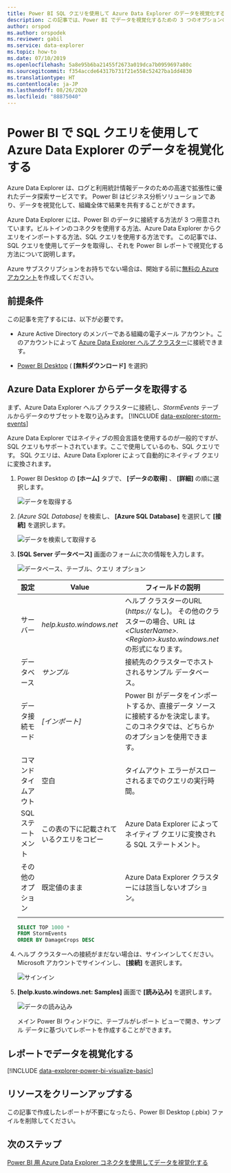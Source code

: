 ```yaml
---
title: Power BI SQL クエリを使用して Azure Data Explorer のデータを視覚化する
description: この記事では、Power BI でデータを視覚化するための 3 つのオプションのうち、1 つ (Azure Data Explorer クラスターに対する SQL クエリ) の方法について説明します。
author: orspod
ms.author: orspodek
ms.reviewer: gabil
ms.service: data-explorer
ms.topic: how-to
ms.date: 07/10/2019
ms.openlocfilehash: 5a8e95b6ba21455f2673a019dca7b0959697a80c
ms.sourcegitcommit: f354accde64317b731f21e558c52427ba1dd4830
ms.translationtype: HT
ms.contentlocale: ja-JP
ms.lasthandoff: 08/26/2020
ms.locfileid: "88875040"
---
```

# <a name="visualize-data-from-azure-data-explorer-using-a-sql-query-in-power-bi"></a>Power BI で SQL クエリを使用して Azure Data Explorer のデータを視覚化する

Azure Data Explorer は、ログと利用統計情報データのための高速で拡張性に優れたデータ探索サービスです。 Power BI はビジネス分析ソリューションであり、データを視覚化して、組織全体で結果を共有することができます。

Azure Data Explorer には、Power BI のデータに接続する方法が 3 つ用意されています。ビルトインのコネクタを使用する方法、Azure Data Explorer からクエリをインポートする方法、SQL クエリを使用する方法です。 この記事では、SQL クエリを使用してデータを取得し、それを Power BI レポートで視覚化する方法について説明します。

Azure サブスクリプションをお持ちでない場合は、開始する前に[無料の Azure アカウント](https://azure.microsoft.com/free/)を作成してください。

## <a name="prerequisites"></a>前提条件

この記事を完了するには、以下が必要です。

* Azure Active Directory のメンバーである組織の電子メール アカウント。このアカウントによって [Azure Data Explorer ヘルプ クラスター](https://dataexplorer.azure.com/clusters/help/databases/samples)に接続できます。

* [Power BI Desktop](https://powerbi.microsoft.com/get-started/) ( **[無料ダウンロード]** を選択)

## <a name="get-data-from-azure-data-explorer"></a>Azure Data Explorer からデータを取得する

まず、Azure Data Explorer ヘルプ クラスターに接続し、*StormEvents* テーブルからデータのサブセットを取り込みます。 [!INCLUDE [data-explorer-storm-events](includes/data-explorer-storm-events.md)]

Azure Data Explorer ではネイティブの照会言語を使用するのが一般的ですが、SQL クエリもサポートされています。ここで使用しているのも、SQL クエリです。 SQL クエリは、Azure Data Explorer によって自動的にネイティブ クエリに変換されます。

1. Power BI Desktop の **[ホーム]** タブで、 **[データの取得]** 、 **[詳細]** の順に選択します。

    ![データを取得する](media/power-bi-sql-query/get-data-more.png)

1. *[Azure SQL Database]* を検索し、 **[Azure SQL Database]** を選択して **[接続]** を選択します。

    ![データを検索して取得する](media/power-bi-sql-query/search-get-data.png)

1. **[SQL Server データベース]** 画面のフォームに次の情報を入力します。

    ![データベース、テーブル、クエリ オプション](media/power-bi-sql-query/database-table-query.png)

    **設定** | **Value** | **フィールドの説明**
    |---|---|---|
    | サーバー | *help.kusto.windows.net* | ヘルプ クラスターのURL (*https://* なし)。 その他のクラスターの場合、URL は *\<ClusterName\>.\<Region\>.kusto.windows.net* の形式になります。 |
    | データベース | *サンプル* | 接続先のクラスターでホストされるサンプル データベース。 |
    | データ接続モード | *[インポート]* | Power BI がデータをインポートするか、直接データ ソースに接続するかを決定します。 このコネクタでは、どちらかのオプションを使用できます。 |
    | コマンド タイムアウト | 空白 | タイムアウト エラーがスローされるまでのクエリの実行時間。 |
    | SQL ステートメント | この表の下に記載されているクエリをコピー | Azure Data Explorer によってネイティブ クエリに変換される SQL ステートメント。 |
    | その他のオプション | 既定値のまま | Azure Data Explorer クラスターには該当しないオプション。 |
    | | | |

    ```SQL
    SELECT TOP 1000 *
    FROM StormEvents
    ORDER BY DamageCrops DESC
    ```

1. ヘルプ クラスターへの接続がまだない場合は、サインインしてください。 Microsoft アカウントでサインインし、 **[接続]** を選択します。

    ![サインイン](media/power-bi-sql-query/sign-in.png)

1. **[help.kusto.windows.net: Samples]** 画面で **[読み込み]** を選択します。

    ![データの読み込み](media/power-bi-sql-query/load-data.png)

    メイン Power BI ウィンドウに、テーブルがレポート ビューで開き、サンプル データに基づいてレポートを作成することができます。

## <a name="visualize-data-in-a-report"></a>レポートでデータを視覚化する

[!INCLUDE [data-explorer-power-bi-visualize-basic](includes/data-explorer-power-bi-visualize-basic.md)]

## <a name="clean-up-resources"></a>リソースをクリーンアップする

この記事で作成したレポートが不要になったら、Power BI Desktop (.pbix) ファイルを削除してください。

## <a name="next-steps"></a>次のステップ

[Power BI 用 Azure Data Explorer コネクタを使用してデータを視覚化する](power-bi-connector.md)